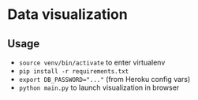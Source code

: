 # Data visualization

## Usage

- `source venv/bin/activate` to enter virtualenv
- `pip install -r requirements.txt`
- `export DB_PASSWORD="..."` (from Heroku config vars)
- `python main.py` to launch visualization in browser
